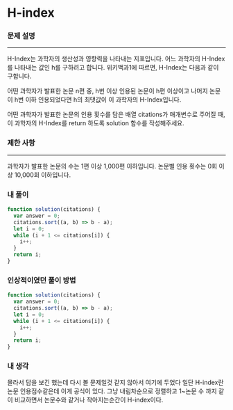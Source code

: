 # H-index

### 문제 설명

---

H-Index는 과학자의 생산성과 영향력을 나타내는 지표입니다. 어느 과학자의 H-Index를 나타내는 값인 h를 구하려고 합니다. 위키백과1에 따르면, H-Index는 다음과 같이 구합니다.

어떤 과학자가 발표한 논문 n편 중, h번 이상 인용된 논문이 h편 이상이고 나머지 논문이 h번 이하 인용되었다면 h의 최댓값이 이 과학자의 H-Index입니다.

어떤 과학자가 발표한 논문의 인용 횟수를 담은 배열 citations가 매개변수로 주어질 때, 이 과학자의 H-Index를 return 하도록 solution 함수를 작성해주세요.

### 제한 사항

---

과학자가 발표한 논문의 수는 1편 이상 1,000편 이하입니다.
논문별 인용 횟수는 0회 이상 10,000회 이하입니다.

### 내 풀이

```javascript
function solution(citations) {
  var answer = 0;
  citations.sort((a, b) => b - a);
  let i = 0;
  while (i + 1 <= citations[i]) {
    i++;
  }
  return i;
}
```

### 인상적이였던 풀이 방법

```javascript
function solution(citations) {
  var answer = 0;
  citations.sort((a, b) => b - a);
  let i = 0;
  while (i + 1 <= citations[i]) {
    i++;
  }
  return i;
}
```

### 내 생각

몰라서 답을 보긴 했는데
다시 볼 문제일것 같지 않아서 여기에 두었다
일단 H-index란 논문 인용점수같은데 이게 공식이 있다.
그냥 내림차순으로 정렬하고
1~논문 수 까지 같이 비교하면서
논문수와 같거나 작아지는순간이 H-index이다.
